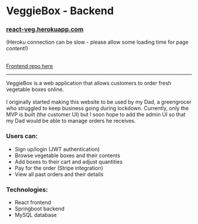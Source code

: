 # VeggieBox - Backend 

### <a href="https://react-veg.herokuapp.com/">react-veg.herokuapp.com</a> 
(Heroku connection can be slow - please allow some loading time for page content!)

<br>
<a href="https://github.com/zoecode26/veg-react">Frontend repo here</a>

---

VeggieBox is a web application that allows customers to order fresh vegetable boxes online.
<br><br>
I originally started making this website to be used by my Dad, a greengrocer who struggled to keep business going during lockdown.
Currently, only the MVP is built (the customer UI) but I soon hope to add the admin UI so that my Dad would be able to manage orders he receives.

### Users can:
- Sign up/login (JWT authentication)
- Browse vegetable boxes and their contents
- Add boxes to their cart and adjust quantities
- Pay for the order (Stripe integration)
- View all past orders and their details

### Technologies:
- React frontend
- Springboot backend
- MySQL database
